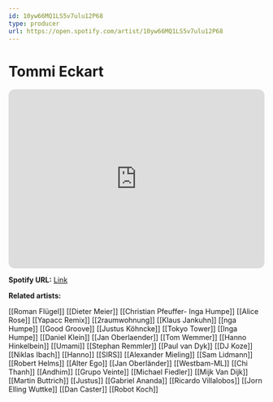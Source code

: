 ```yaml
---
id: 10yw66MQ1LS5v7ulu12P68
type: producer
url: https://open.spotify.com/artist/10yw66MQ1LS5v7ulu12P68
---
```

# Tommi Eckart

<iframe style="border-radius:12px" src="https://open.spotify.com/embed/artist/10yw66MQ1LS5v7ulu12P68" width="100%" height="352" frameBorder="0" allowfullscreen="" allow="autoplay; clipboard-write; encrypted-media; fullscreen; picture-in-picture" loading="lazy"></iframe>

**Spotify URL:** [Link](https://open.spotify.com/artist/10yw66MQ1LS5v7ulu12P68)

**Related artists:**

[[Roman Flügel]]
[[Dieter Meier]]
[[Christian Pfeuffer- Inga Humpe]]
[[Alice Rose]]
[[Yapacc Remix]]
[[2raumwohnung]]
[[Klaus Jankuhn]]
[[nga Humpe]]
[[Good Groove]]
[[Justus Köhncke]]
[[Tokyo Tower]]
[[Inga Humpe]]
[[Daniel Klein]]
[[Jan Oberlaender]]
[[Tom Wemmer]]
[[Hanno Hinkelbein]]
[[Umami]]
[[Stephan Remmler]]
[[Paul van Dyk]]
[[DJ Koze]]
[[Niklas Ibach]]
[[Hanno]]
[[SIRS]]
[[Alexander Mieling]]
[[Sam Lidmann]]
[[Robert Helms]]
[[Alter Ego]]
[[Jan Oberländer]]
[[Westbam-ML]]
[[Chi Thanh]]
[[Andhim]]
[[Grupo Veinte]]
[[Michael Fiedler]]
[[Mijk Van Dijk]]
[[Martin Buttrich]]
[[Justus]]
[[Gabriel Ananda]]
[[Ricardo Villalobos]]
[[Jorn Elling Wuttke]]
[[Dan Caster]]
[[Robot Koch]]
